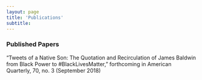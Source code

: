 ```yaml
---
layout: page
title: 'Publications'
subtitle:
---
```


### Published Papers

“Tweets of a Native Son: The Quotation and Recirculation of James Baldwin from Black Power to #BlackLivesMatter,” forthcoming in American Quarterly, 70, no. 3 (September 2018)

